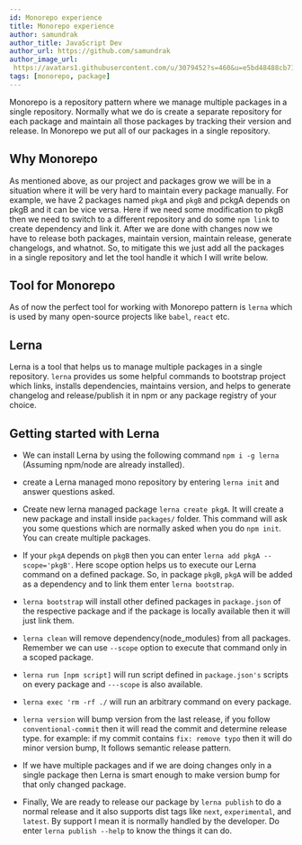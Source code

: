 ```yaml
---
id: Monorepo experience
title: Monorepo experience
author: samundrak
author_title: JavaScript Dev
author_url: https://github.com/samundrak
author_image_url: 
 https://avatars1.githubusercontent.com/u/3079452?s=460&u=e5bd48488cb71b665ea5403192c6b8a963644a08&v=4
tags: [monorepo, package]
---
```


Monorepo is a repository pattern where we manage multiple packages in a single repository. Normally what we do is create a separate repository for each package and maintain all those packages by tracking their version and release. In Monorepo we put all of our packages in a single repository.

<!--truncate-->

## Why Monorepo

As mentioned above, as our project and packages grow we will be in a situation where it will be very hard to maintain every package manually. For example, we have 2 packages named `pkgA` and `pkgB` and pckgA depends on pkgB and it can be vice versa. Here if we need some modification to pkgB then we need to switch to a different repository and do some `npm link` to create dependency and link it. After we are done with changes now we have to release both packages, maintain version, maintain release, generate changelogs, and whatnot. So, to mitigate this we just add all the packages in a single repository and let the tool handle it which I will write below.

## Tool for Monorepo

As of now the perfect tool for working with Monorepo pattern is `lerna` which is used by many open-source projects like `babel`, `react` etc.

## Lerna

Lerna is a tool that helps us to manage multiple packages in a single repository. `lerna` provides us some helpful commands to bootstrap project which links, installs dependencies, maintains version, and helps to generate changelog and release/publish it in npm or any package registry of your choice.

## Getting started with Lerna

- We can install Lerna by using the following command
  `npm i -g lerna` (Assuming npm/node are already installed).

- create a Lerna managed mono repository by entering `lerna init` and answer questions asked.

- Create new lerna managed package `lerna create pkgA`. It will create a new package and install inside `packages/` folder. This command will ask you some questions which are normally asked when you do `npm init`. You can create multiple packages.
- If your `pkgA` depends on `pkgB` then you can enter `lerna add pkgA --scope='pkgB'`. Here scope option helps us to execute our Lerna command on a defined package. So, in package `pkgB`, `pkgA` will be added as a dependency and to link them enter `lerna bootstrap`.
- `lerna bootstrap` will install other defined packages in `package.json` of the respective package and if the package is locally available then it will just link them.
- `lerna clean` will remove dependency(node_modules) from all packages. Remember we can use `--scope` option to execute that command only in a scoped package.
- `lerna run [npm script]` will run script defined in `package.json's` scripts on every package and `---scope` is also available.
- `lerna exec 'rm -rf ./` will run an arbitrary command on every package.
- `lerna version` will bump version from the last release,
  if you follow `conventional-commit` then it will read the commit and determine release type.
  for example: if my commit contains `fix: remove typo` then it will do minor version bump, It follows semantic release pattern.
- If we have multiple packages and if we are doing changes only in a single package then Lerna is smart enough to make version bump for that only changed package.
- Finally, We are ready to release our package by `lerna publish` to do a normal release and it also supports dist tags like `next`, `experimental`, and `latest`. By support I mean it is normally handled by the developer. Do enter `lerna publish --help` to know the things it can do.
